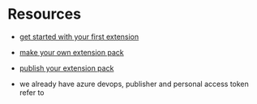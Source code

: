 # Resources
* [get started with your first extension](https://code.visualstudio.com/api/get-started/your-first-extension)

* [make your own extension pack](https://code.visualstudio.com/blogs/2017/03/07/extension-pack-roundup)

* [ publish your extension pack](https://code.visualstudio.com/api/working-with-extensions/publishing-extension)

* we already have azure devops, publisher and personal access token refer to 
